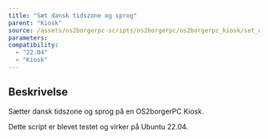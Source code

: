 ```yaml
---
title: "Sæt dansk tidszone og sprog"
parent: "Kiosk"
source: /assets/os2borgerpc-scripts/os2borgerpc/os2borgerpc_kiosk/set_datetime.sh
parameters:
compatibility:  
  - "22.04"
  - "Kiosk"
---
```


## Beskrivelse
Sætter dansk tidszone og sprog på en OS2borgerPC Kiosk.

Dette script er blevet testet og virker på Ubuntu 22.04.